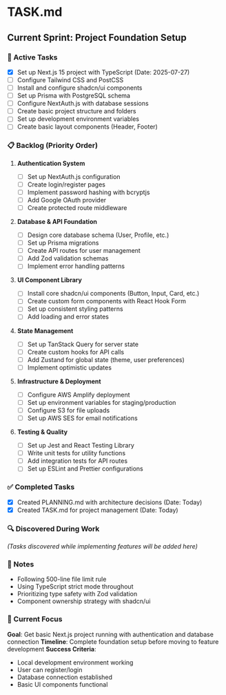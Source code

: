 # TASK.md

## Current Sprint: Project Foundation Setup

### 🔄 Active Tasks

- [x] Set up Next.js 15 project with TypeScript (Date: 2025-07-27)
- [ ] Configure Tailwind CSS and PostCSS
- [ ] Install and configure shadcn/ui components
- [ ] Set up Prisma with PostgreSQL schema
- [ ] Configure NextAuth.js with database sessions
- [ ] Create basic project structure and folders
- [ ] Set up development environment variables
- [ ] Create basic layout components (Header, Footer)

### 📋 Backlog (Priority Order)

1. **Authentication System**

   - [ ] Set up NextAuth.js configuration
   - [ ] Create login/register pages
   - [ ] Implement password hashing with bcryptjs
   - [ ] Add Google OAuth provider
   - [ ] Create protected route middleware

2. **Database & API Foundation**

   - [ ] Design core database schema (User, Profile, etc.)
   - [ ] Set up Prisma migrations
   - [ ] Create API routes for user management
   - [ ] Add Zod validation schemas
   - [ ] Implement error handling patterns

3. **UI Component Library**

   - [ ] Install core shadcn/ui components (Button, Input, Card, etc.)
   - [ ] Create custom form components with React Hook Form
   - [ ] Set up consistent styling patterns
   - [ ] Add loading and error states

4. **State Management**

   - [ ] Set up TanStack Query for server state
   - [ ] Create custom hooks for API calls
   - [ ] Add Zustand for global state (theme, user preferences)
   - [ ] Implement optimistic updates

5. **Infrastructure & Deployment**

   - [ ] Configure AWS Amplify deployment
   - [ ] Set up environment variables for staging/production
   - [ ] Configure S3 for file uploads
   - [ ] Set up AWS SES for email notifications

6. **Testing & Quality**
   - [ ] Set up Jest and React Testing Library
   - [ ] Write unit tests for utility functions
   - [ ] Add integration tests for API routes
   - [ ] Set up ESLint and Prettier configurations

### ✅ Completed Tasks

- [x] Created PLANNING.md with architecture decisions (Date: Today)
- [x] Created TASK.md for project management (Date: Today)

### 🔍 Discovered During Work

_(Tasks discovered while implementing features will be added here)_

### 📝 Notes

- Following 500-line file limit rule
- Using TypeScript strict mode throughout
- Prioritizing type safety with Zod validation
- Component ownership strategy with shadcn/ui

### 🎯 Current Focus

**Goal**: Get basic Next.js project running with authentication and database connection
**Timeline**: Complete foundation setup before moving to feature development
**Success Criteria**:

- Local development environment working
- User can register/login
- Database connection established
- Basic UI components functional
